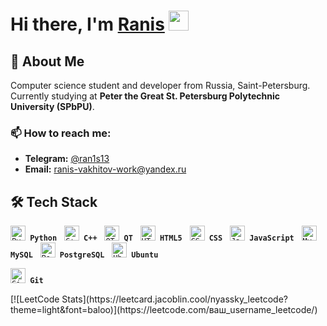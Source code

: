# Hi there, I'm [Ranis](https://t.me/ran1s13) <img src="https://github.com/blackcater/blackcater/raw/main/images/Hi.gif" height="32"/>

## 🚀 About Me
Computer science student and developer from Russia, Saint-Petersburg.  
Currently studying at **Peter the Great St. Petersburg Polytechnic University (SPbPU)**.

### 📫 How to reach me:
- **Telegram:** [@ran1s13](https://t.me/ran1s13)  
- **Email:** [ranis-vakhitov-work@yandex.ru](mailto:ranis-vakhitov-work@yandex.ru)  

## 🛠 Tech Stack
<p align="left">
  <code><img src="https://cdn.jsdelivr.net/gh/devicons/devicon/icons/python/python-original.svg" width="24" title="Python"/> <b>Python</b></code> &nbsp;
  <code><img src="https://cdn.jsdelivr.net/gh/devicons/devicon/icons/cplusplus/cplusplus-original.svg" width="24" title="C++"/> <b>C++</b></code> &nbsp;
  <code><img src="https://cdn.jsdelivr.net/gh/devicons/devicon/icons/qt/qt-original.svg" width="24" title="QT"/> <b>QT</b></code> &nbsp;
  <code><img src="https://cdn.jsdelivr.net/gh/devicons/devicon/icons/html5/html5-original.svg" width="24" title="HTML5"/> <b>HTML5</b></code> &nbsp;
  <code><img src="https://cdn.jsdelivr.net/gh/devicons/devicon/icons/css3/css3-original.svg" width="24" title="CSS3"/> <b>CSS</b></code> &nbsp;
  <code><img src="https://cdn.jsdelivr.net/gh/devicons/devicon/icons/javascript/javascript-original.svg" width="24" title="JavaScript"/> <b>JavaScript</b></code> &nbsp;
  <code><img src="https://cdn.jsdelivr.net/gh/devicons/devicon/icons/mysql/mysql-original.svg" width="24" title="MySQL"/> <b>MySQL</b></code> &nbsp;
  <code><img src="https://cdn.jsdelivr.net/gh/devicons/devicon/icons/postgresql/postgresql-original.svg" width="24" title="PostgreSQL"/> <b>PostgreSQL</b></code> &nbsp;
  <code><img src="https://cdn.jsdelivr.net/gh/devicons/devicon/icons/ubuntu/ubuntu-plain.svg" width="24" title="Ubuntu"/> <b>Ubuntu</b></code> &nbsp;
  <div>
    <code><img src="https://cdn.jsdelivr.net/gh/devicons/devicon/icons/git/git-original.svg" width="24" title="Git"/> <b>Git</b></code>
  </div>
</p>
[![LeetCode Stats](https://leetcard.jacoblin.cool/nyassky_leetcode?theme=light&font=baloo)](https://leetcode.com/ваш_username_leetcode/)
<!--
**nyassky/nyassky** is a ✨ _special_ ✨ repository because its `README.md` (this file) appears on your GitHub profile.

Here are some ideas to get you started:

- 🔭 I’m currently working on ...
- 🌱 I’m currently learning ...
- 👯 I’m looking to collaborate on ...
- 🤔 I’m looking for help with ...
- 💬 Ask me about ...
- 📫 How to reach me: ...
- 😄 Pronouns: ...
- ⚡ Fun fact: ...
-->
